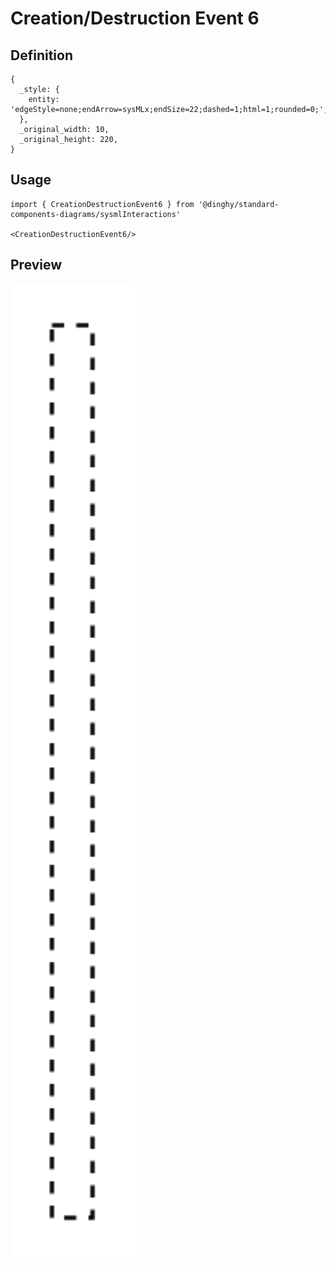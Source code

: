 # Creation/Destruction Event 6

## Definition

```
{
  _style: { 
    entity: 'edgeStyle=none;endArrow=sysMLx;endSize=22;dashed=1;html=1;rounded=0;',
  },
  _original_width: 10,
  _original_height: 220,
}
```

## Usage

```
import { CreationDestructionEvent6 } from '@dinghy/standard-components-diagrams/sysmlInteractions'

<CreationDestructionEvent6/>
```

## Preview

<img src="./creation-destruction-event-6.png" width="200"/>
